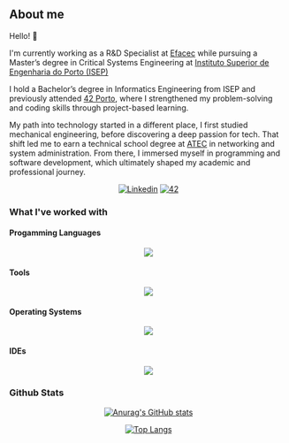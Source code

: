 ## About me

Hello! 👋

I'm currently working as a R&D Specialist at [Efacec](https://www.efacec.com/) while pursuing a Master’s degree in Critical Systems Engineering at [Instituto Superior de Engenharia do Porto (ISEP)](https://www.isep.ipp.pt/)

I hold a Bachelor’s degree in Informatics Engineering from ISEP and previously attended [42 Porto](https://www.42porto.com/pt/), where I strengthened my problem-solving and coding skills through project-based learning.

My path into technology started in a different place, I first studied mechanical engineering, before discovering a deep passion for tech. That shift led me to earn a technical school degree at [ATEC](https://www.atec.pt/) in networking and system administration. From there, I immersed myself in programming and software development, which ultimately shaped my academic and professional journey.

<p align="center">
 <a href='https://www.linkedin.com/in/tiago-silva-687338206/' target="_blank"><img alt='Linkedin' src='https://img.shields.io/badge/LinkedIn-100000?style=flat&logo=Linkedin&logoColor=white&labelColor=0A66C2&color=0A66C2'/></a>
  </a>
   <a href='https://profile.intra.42.fr/users/tpinto-e' target="_blank"><img alt='42' src='https://img.shields.io/badge/Porto-100000?style=flat&logo=42&logoColor=white&labelColor=000000&color=000000'/></a>
  </a>
</p>

### What I've worked with

#### Progamming Languages

<p align="center">
  <a href="https://go-skill-icons.vercel.app/">
    <img src="https://go-skill-icons.vercel.app/api/icons?i=c,java,cpp,cs,ts,bash,mysql,plsql,assembly,html,css,js&titles=true" />
  </a>
</p>

#### Tools

<p align="center">
  <a href="https://go-skill-icons.vercel.app/">
    <img src="https://go-skill-icons.vercel.app/api/icons?i=git,github,bitbucket,githubactions,dotnet,nodejs,postman,sqlite,jira,vim,bootstrap&titles=true" />
  </a>
</p>

#### Operating Systems

<p align="center">
  <a href="https://go-skill-icons.vercel.app/">
    <img src="https://go-skill-icons.vercel.app/api/icons?i=debian,ubuntu,linux,windows&titles=true" />
  </a>
</p>

#### IDEs

<p align="center">
  <a href="https://go-skill-icons.vercel.app/">
    <img src="https://go-skill-icons.vercel.app/api/icons?i=vscode,idea,visualstudio,neovim&titles=true" />
  </a>
</p>

### Github Stats

<div align="center">
 
[![Anurag's GitHub stats](https://github-readme-stats.vercel.app/api?username=Bluburry&show_icons=true&theme=blueberry)](https://github.com/anuraghazra/github-readme-stats)

[![Top Langs](https://github-readme-stats.vercel.app/api/top-langs/?username=Bluburry&layout=compact&theme=blueberry)](https://github.com/anuraghazra/github-readme-stats)

<!--[![GitHub Streak](https://streak-stats.demolab.com/?user=Bluburry&theme=blueberry)](https://git.io/streak-stats)-->

</div>

